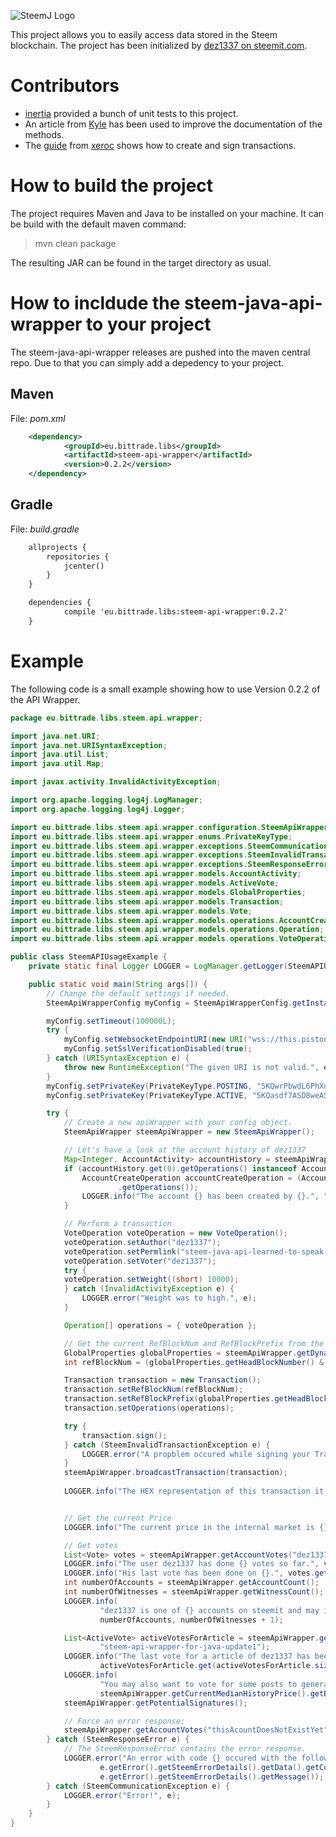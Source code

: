 ![SteemJ Logo](https://camo.githubusercontent.com/a325dd7ebceee15b8ca3fd57383c4e8330cc0425/687474703a2f2f696d6775722e636f6d2f784a4c514e31752e706e67)

This project allows you to easily access data stored in the Steem blockchain. The project has been initialized by <a href="https://steemit.com/@dez1337">dez1337 on steemit.com</a>.

# Contributors
- [inertia](https://steemit.com/@inertia) provided a bunch of unit tests to this project.
- An article from [Kyle](https://steemit.com/@klye) has been used to improve the documentation of the methods.
- The [guide](https://steemit.com/steem/@xeroc/steem-transaction-signing-in-a-nutshell) from [xeroc](https://steemit.com/@xeroc) shows how to create and sign transactions.

# How to build the project
The project requires Maven and Java to be installed on your machine. It can be build with the default maven command:
>mvn clean package

The resulting JAR can be found in the target directory as usual.

# How to incldude the steem-java-api-wrapper to your project
The steem-java-api-wrapper releases are pushed into the maven central repo. Due to that you can simply add a depedency to your project.

## Maven
File: <i>pom.xml</i>
```Xml
	<dependency>
            <groupId>eu.bittrade.libs</groupId>
            <artifactId>steem-api-wrapper</artifactId>
            <version>0.2.2</version>
	</dependency>
```

## Gradle
File: <i>build.gradle</i>
```Xml
	allprojects {
		repositories {
			jcenter()
		}
	}
```

```Xml
	dependencies {
    		compile 'eu.bittrade.libs:steem-api-wrapper:0.2.2'
	}
```

# Example
The following code is a small example showing how to use Version 0.2.2 of the API Wrapper.

```Java
package eu.bittrade.libs.steem.api.wrapper;

import java.net.URI;
import java.net.URISyntaxException;
import java.util.List;
import java.util.Map;

import javax.activity.InvalidActivityException;

import org.apache.logging.log4j.LogManager;
import org.apache.logging.log4j.Logger;

import eu.bittrade.libs.steem.api.wrapper.configuration.SteemApiWrapperConfig;
import eu.bittrade.libs.steem.api.wrapper.enums.PrivateKeyType;
import eu.bittrade.libs.steem.api.wrapper.exceptions.SteemCommunicationException;
import eu.bittrade.libs.steem.api.wrapper.exceptions.SteemInvalidTransactionException;
import eu.bittrade.libs.steem.api.wrapper.exceptions.SteemResponseError;
import eu.bittrade.libs.steem.api.wrapper.models.AccountActivity;
import eu.bittrade.libs.steem.api.wrapper.models.ActiveVote;
import eu.bittrade.libs.steem.api.wrapper.models.GlobalProperties;
import eu.bittrade.libs.steem.api.wrapper.models.Transaction;
import eu.bittrade.libs.steem.api.wrapper.models.Vote;
import eu.bittrade.libs.steem.api.wrapper.models.operations.AccountCreateOperation;
import eu.bittrade.libs.steem.api.wrapper.models.operations.Operation;
import eu.bittrade.libs.steem.api.wrapper.models.operations.VoteOperation;

public class SteemAPIUsageExample {
    private static final Logger LOGGER = LogManager.getLogger(SteemAPIUsageExample.class);

    public static void main(String args[]) {
        // Change the default settings if needed.
        SteemApiWrapperConfig myConfig = SteemApiWrapperConfig.getInstance();

        myConfig.setTimeout(100000L);
        try {
            myConfig.setWebsocketEndpointURI(new URI("wss://this.piston.rocks"));
            myConfig.setSslVerificationDisabled(true);
        } catch (URISyntaxException e) {
            throw new RuntimeException("The given URI is not valid.", e);
        }
        myConfig.setPrivateKey(PrivateKeyType.POSTING, "5KQwrPbwdL6PhXujxW37FSSQZ1JiwsST4cqQzDeyXtP79zkvFD3");
        myConfig.setPrivateKey(PrivateKeyType.ACTIVE, "5KQasdf7ASD8weASdW37FSSsadfAImkwASd732QzDeyXtP79zk");

        try {
            // Create a new apiWrapper with your config object.
            SteemApiWrapper steemApiWrapper = new SteemApiWrapper();

            // Let's have a look at the account history of dez1337
            Map<Integer, AccountActivity> accountHistory = steemApiWrapper.getAccountHistory("dez1337", 100, 100);
            if (accountHistory.get(0).getOperations() instanceof AccountCreateOperation) {
                AccountCreateOperation accountCreateOperation = (AccountCreateOperation) (accountHistory.get(0)
                        .getOperations());
                LOGGER.info("The account {} has been created by {}.", "dez1337", accountCreateOperation.getCreator());
            }

            // Perform a transaction
            VoteOperation voteOperation = new VoteOperation();
            voteOperation.setAuthor("dez1337");
            voteOperation.setPermlink("steem-java-api-learned-to-speak-graphene-update-5");
            voteOperation.setVoter("dez1337");
            try {
            voteOperation.setWeight((short) 10000);
            } catch (InvalidActivityException e) {
                LOGGER.error("Weight was to high.", e);
            }

            Operation[] operations = { voteOperation };

            // Get the current RefBlockNum and RefBlockPrefix from the global properties.
            GlobalProperties globalProperties = steemApiWrapper.getDynamicGlobalProperties();
            int refBlockNum = (globalProperties.getHeadBlockNumber() & 0xFFFF);

            Transaction transaction = new Transaction();
            transaction.setRefBlockNum(refBlockNum);
            transaction.setRefBlockPrefix(globalProperties.getHeadBlockId());
            transaction.setOperations(operations);

            try {
                transaction.sign();
            } catch (SteemInvalidTransactionException e) {
                LOGGER.error("A propblem occured while signing your Transaction.", e);
            }
            steemApiWrapper.broadcastTransaction(transaction);
            
            LOGGER.info("The HEX representation of this transaction it {}.", steemApiWrapper.getTransactionHex(transaction));


            // Get the current Price
            LOGGER.info("The current price in the internal market is {}.", steemApiWrapper.getCurrentMedianHistoryPrice().getBase().getAmount());

            // Get votes
            List<Vote> votes = steemApiWrapper.getAccountVotes("dez1337");
            LOGGER.info("The user dez1337 has done {} votes so far.", votes.size());
            LOGGER.info("His last vote has been done on {}.", votes.get(votes.size() - 1).getTime());
            int numberOfAccounts = steemApiWrapper.getAccountCount();
            int numberOfWitnesses = steemApiWrapper.getWitnessCount();
            LOGGER.info(
                    "dez1337 is one of {} accounts on steemit and may increase the number witnesses to {} in the near future.",
                    numberOfAccounts, numberOfWitnesses + 1);

            List<ActiveVote> activeVotesForArticle = steemApiWrapper.getActiveVotes("dez1337",
                    "steem-api-wrapper-for-java-update1");
            LOGGER.info("The last vote for a article of dez1337 has been done from {}.",
                    activeVotesForArticle.get(activeVotesForArticle.size() - 1).getVoter());
            LOGGER.info(
                    "You may also want to vote for some posts to generate some Steem which is currently worth about {}.",
                    steemApiWrapper.getCurrentMedianHistoryPrice().getBase());
            steemApiWrapper.getPotentialSignatures();

            // Force an error response:
            steemApiWrapper.getAccountVotes("thisAcountDoesNotExistYet");
        } catch (SteemResponseError e) {
            // The SteemResponseError contains the error response.
            LOGGER.error("An error with code {} occured with the following message {}.",
                    e.getError().getSteemErrorDetails().getData().getCode(),
                    e.getError().getSteemErrorDetails().getMessage());
        } catch (SteemCommunicationException e) {
            LOGGER.error("Error!", e);
        }
    }
}
```
